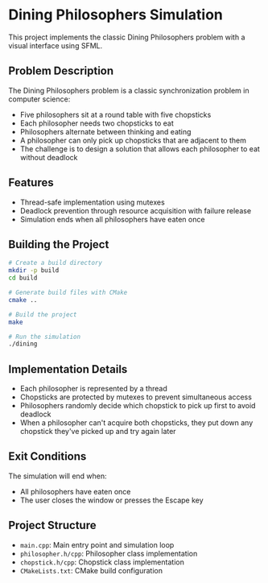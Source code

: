 # Dining Philosophers Simulation

This project implements the classic Dining Philosophers problem with a visual interface using SFML.

## Problem Description

The Dining Philosophers problem is a classic synchronization problem in computer science:
- Five philosophers sit at a round table with five chopsticks
- Each philosopher needs two chopsticks to eat
- Philosophers alternate between thinking and eating
- A philosopher can only pick up chopsticks that are adjacent to them
- The challenge is to design a solution that allows each philosopher to eat without deadlock

## Features

- Thread-safe implementation using mutexes
- Deadlock prevention through resource acquisition with failure release
- Simulation ends when all philosophers have eaten once


## Building the Project

```bash
# Create a build directory
mkdir -p build
cd build

# Generate build files with CMake
cmake ..

# Build the project
make

# Run the simulation
./dining
```

## Implementation Details

- Each philosopher is represented by a thread
- Chopsticks are protected by mutexes to prevent simultaneous access
- Philosophers randomly decide which chopstick to pick up first to avoid deadlock
- When a philosopher can't acquire both chopsticks, they put down any chopstick they've picked up and try again later

## Exit Conditions

The simulation will end when:
- All philosophers have eaten once
- The user closes the window or presses the Escape key

## Project Structure

- `main.cpp`: Main entry point and simulation loop
- `philosopher.h/cpp`: Philosopher class implementation
- `chopstick.h/cpp`: Chopstick class implementation
- `CMakeLists.txt`: CMake build configuration

